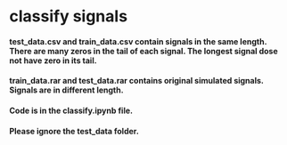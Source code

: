 # classify signals
#### test_data.csv and train_data.csv contain signals in the same length. There are many zeros in the tail of each signal. The longest signal dose not have zero in its tail.
#### train_data.rar and test_data.rar contains original simulated signals. Signals are in different length.
#### Code is in the classify.ipynb file.
#### Please ignore the test_data folder. 
